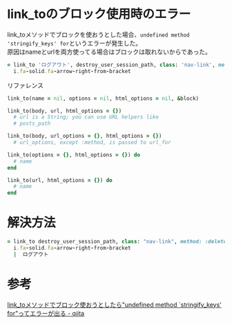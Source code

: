 # link_toのブロック使用時のエラー

link_toメソッドでブロックを使おうとした場合、`undefined method 'stringify_keys' for`というエラーが発生した。  
原因はnameとurlを両方使ってる場合はブロックは取れないからであった。

```ruby
= link_to 'ログアウト', destroy_user_session_path, class: 'nav-link', method: :delete do
  i.fa-solid.fa-arrow-right-from-bracket
```

リファレンス
```ruby
link_to(name = nil, options = nil, html_options = nil, &block)

link_to(body, url, html_options = {})
  # url is a String; you can use URL helpers like
  # posts_path

link_to(body, url_options = {}, html_options = {})
  # url_options, except :method, is passed to url_for

link_to(options = {}, html_options = {}) do
  # name
end

link_to(url, html_options = {}) do
  # name
end
```

# 解決方法

```ruby
= link_to destroy_user_session_path, class: "nav-link", method: :delete do
  i.fa-solid.fa-arrow-right-from-bracket
  |  ログアウト
```

# 参考

[link_toメソッドでブロック使おうとしたら"undefined method `stringify_keys' for"ってエラーが出る - qiita](https://qiita.com/drwtsn64/items/4e94caeaa392fbe4f289)